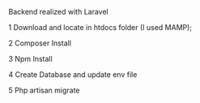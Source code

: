 Backend realized with Laravel

1 Download and locate in htdocs folder (I used MAMP);

2 Composer Install

3 Npm Install
 
4 Create Database and update env file

5 Php artisan migrate
